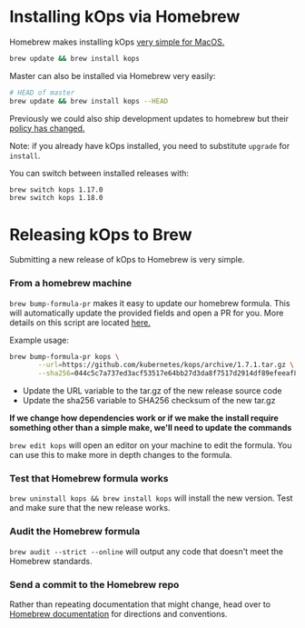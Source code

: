# Installing kOps via Homebrew

Homebrew makes installing kOps [very simple for MacOS.](../install.md)
```bash
brew update && brew install kops
```

Master can also be installed via Homebrew very easily:
```bash
# HEAD of master
brew update && brew install kops --HEAD
```

Previously we could also ship development updates to homebrew but their [policy has changed.](https://github.com/Homebrew/brew/pull/5060#issuecomment-428149176)

Note: if you already have kOps installed, you need to substitute `upgrade` for `install`.

You can switch between installed releases with:
```bash
brew switch kops 1.17.0
brew switch kops 1.18.0
```

# Releasing kOps to Brew

Submitting a new release of kOps to Homebrew is very simple.

### From a homebrew machine

`brew bump-formula-pr` makes it easy to update our homebrew formula.
This will automatically update the provided fields and open a PR for you.
More details on this script are located [here.](https://github.com/Homebrew/brew/blob/master/Library/Homebrew/dev-cmd/bump-formula-pr.rb)

Example usage:
```bash
brew bump-formula-pr kops \
       --url=https://github.com/kubernetes/kops/archive/1.7.1.tar.gz \
       --sha256=044c5c7a737ed3acf53517e64bb27d3da8f7517d2914df89efeeaf84bc8a722a
```

* Update the URL variable to the tar.gz of the new release source code
* Update the sha256 variable to SHA256 checksum of the new tar.gz

**If we change how dependencies work or if we make the install require something other than a simple make, we'll need to update the commands**

```brew edit kops``` will open an editor on your machine to edit the formula.
You can use this to make more in depth changes to the formula.

### Test that Homebrew formula works
```brew uninstall kops && brew install kops``` will install the new version.
Test and make sure that the new release works.

### Audit the Homebrew formula
```brew audit --strict --online``` will output any code that doesn't meet the Homebrew standards.

### Send a commit to the Homebrew repo

Rather than repeating documentation that might change, head over to
[Homebrew documentation](https://github.com/Homebrew/brew/blob/master/docs/Formula-Cookbook.md#commit)
for directions and conventions.
